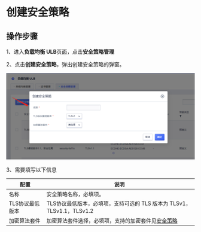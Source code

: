# 创建安全策略

## 操作步骤

1、进入**负载均衡 ULB**页面，点击**安全策略管理**

2、点击**创建安全策略**，弹出创建安全策略的弹窗。

![](/images/创建安全策略.png)

3、需要填写以下信息

| 配置             | 说明                                                                    |
| ---------------- | ----------------------------------------------------------------------- |
| 名称             | 安全策略名称，必填项。                                                  |
| TLS协议最低版本  | TLS协议最低版本，必填项，支持可选的 TLS 版本为 TLSv1，TLSv1.1，TLSv1.2  |
| 加密算法套件     | 加密算法套件选择，必填项，支持的加密套件见[安全策略](/ulb/guide/securitypolicy/securitypolicy) |
